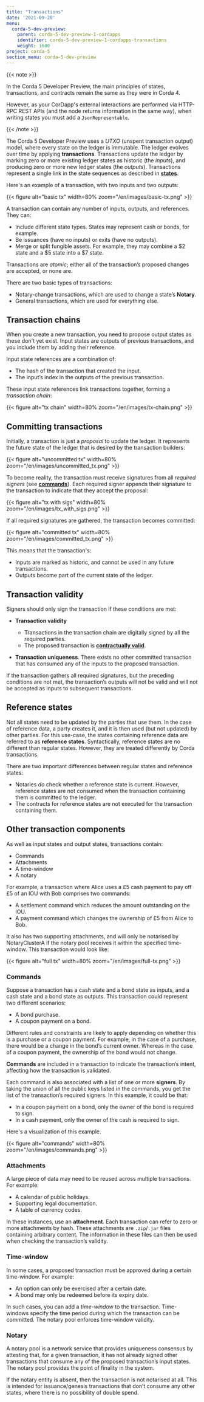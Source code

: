 ```yaml
---
title: "Transactions"
date: '2021-09-20'
menu:
  corda-5-dev-preview:
    parent: corda-5-dev-preview-1-cordapps
    identifier: corda-5-dev-preview-1-cordapps-transactions
    weight: 1600
project: corda-5
section_menu: corda-5-dev-preview
---
```


{{< note >}}

In the Corda 5 Developer Preview, the main principles of states, transactions, and contracts remain the same as they were
in Corda 4.

However, as your CorDapp's external interactions are performed via HTTP-RPC REST APIs (and the node returns information
in the same way), when writing states you must add a `JsonRepresentable`.

{{< /note >}}

The Corda 5 Developer Preview uses a *UTXO* (unspent transaction output) model, where every state on the ledger is immutable. The ledger
evolves over time by applying **transactions**. Transactions update the ledger by marking zero or more existing ledger states
as historic (the *inputs*), and producing zero or more new ledger states (the *outputs*). Transactions represent a
single link in the state sequences as described in **[states](key-concepts-states.md)**.

Here's an example of a transaction, with two inputs and two outputs:

{{< figure alt="basic tx" width=80% zoom="/en/images/basic-tx.png" >}}

A transaction can contain any number of inputs, outputs, and references. They can:

* Include different state types. States may represent cash or bonds, for example.
* Be issuances (have no inputs) or exits (have no outputs).
* Merge or split fungible assets. For example, they may combine a $2 state and a $5 state into a $7 state.

Transactions are *atomic*; either all of the transaction’s proposed changes are accepted, or none are.

There are two basic types of transactions:

* Notary-change transactions, which are used to change a state’s **Notary**.
* General transactions, which are used for everything else.

## Transaction chains

When you create a new transaction, you need to propose output states as these don't yet exist. Input
states are outputs of previous transactions, and you include them by adding their reference.

Input state references are a combination of:

* The hash of the transaction that created the input.
* The input’s index in the outputs of the previous transaction.

These input state references link transactions together, forming a *transaction chain*:

{{< figure alt="tx chain" width=80% zoom="/en/images/tx-chain.png" >}}

## Committing transactions

Initially, a transaction is just a *proposal* to update the ledger. It represents the future state of the ledger
that is desired by the transaction builders:

{{< figure alt="uncommitted tx" width=80% zoom="/en/images/uncommitted_tx.png" >}}

To become reality, the transaction must receive signatures from all *required signers*
(see **[commands](#commands)**). Each required signer appends their signature to the transaction to indicate that
they accept the proposal:

{{< figure alt="tx with sigs" width=80% zoom="/en/images/tx_with_sigs.png" >}}

If all required signatures are gathered, the transaction becomes committed:

{{< figure alt="committed tx" width=80% zoom="/en/images/committed_tx.png" >}}

This means that the transaction's:

* Inputs are marked as historic, and cannot be used in any future transactions.
* Outputs become part of the current state of the ledger.

## Transaction validity

Signers should only sign the transaction if these conditions are met:

* **Transaction validity**
  * Transactions in the transaction chain are digitally signed by all the required parties.
  * The proposed transaction is **[contractually valid](key-concepts-contracts.md)**.

* **Transaction uniqueness**. There exists no other committed transaction that has consumed any of the inputs to
the proposed transaction.

If the transaction gathers all required signatures, but the preceding conditions are not met, the transaction’s outputs
will not be valid and will not be accepted as inputs to subsequent transactions.

## Reference states

Not all states need to be updated by the parties that use them. In the case of reference data, a party creates it,
and it is then used (but not updated) by other parties. For this use-case, the
states containing reference data are referred to as **reference states**. Syntactically, reference states are no different
than regular states. However, they are treated differently by Corda transactions.

There are two important differences between regular states and reference states:

* Notaries *do* check whether a reference state is current. However, reference
states are not consumed when the transaction containing them is committed to the ledger.
* The contracts for reference states are not executed for the transaction containing them.

## Other transaction components

As well as input states and output states, transactions contain:

* Commands
* Attachments
* A time-window
* A notary

For example, a transaction where Alice uses a £5 cash payment to pay off £5 of an IOU with Bob comprises two commands:
* A settlement command which reduces the amount outstanding on the IOU.
* A payment command which changes the ownership of £5 from Alice to Bob.

It also has two supporting attachments, and will only be notarised by NotaryClusterA if the notary pool
receives it within the specified time-window. This transaction would look like:

{{< figure alt="full tx" width=80% zoom="/en/images/full-tx.png" >}}

### Commands

Suppose a transaction has a cash state and a bond state as inputs, and a cash state and a bond state as
outputs. This transaction could represent two different scenarios:

* A bond purchase.
* A coupon payment on a bond.

Different rules and constraints are likely to apply depending on whether this is a purchase or a coupon payment.
For example, in the case of a purchase, there would be a change in the bond’s
current owner. Whereas in the case of a coupon payment, the ownership of the bond would not change.

**Commands** are included in a transaction to indicate the transaction’s intent,
affecting how the transaction is validated.

Each command is also associated with a list of one or more **signers**. By taking the union of all the public keys
listed in the commands, you get the list of the transaction’s required signers. In this example, it could be that:

* In a coupon payment on a bond, only the owner of the bond is required to sign.
* In a cash payment, only the owner of the cash is required to sign.

Here's a visualization of this example.

{{< figure alt="commands" width=80% zoom="/en/images/commands.png" >}}

### Attachments

A large piece of data may need to be reused across multiple transactions. For example:

* A calendar of public holidays.
* Supporting legal documentation.
* A table of currency codes.

In these instances, use an **attachment**. Each transaction can refer to zero or more attachments by hash. These
attachments are `.zip`/`.jar` files containing arbitrary content. The information in these files can then be
used when checking the transaction’s validity.

### Time-window

In some cases, a proposed transaction must be approved during a certain time-window. For example:

* An option can only be exercised after a certain date.
* A bond may only be redeemed before its expiry date.

In such cases, you can add a *time-window* to the transaction. Time-windows specify the time period during which the
transaction can be committed. The notary pool enforces time-window validity.

### Notary

A notary pool is a network service that provides uniqueness consensus by attesting that, for a given transaction,
it has not already signed other transactions that consume any of the proposed transaction’s input states.
The notary pool provides the point of finality in the system.

If the notary entity is absent, then the transaction is not notarised at all. This is intended for
issuance/genesis transactions that don’t consume any other states, where there is no possibility of double spend.
